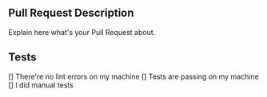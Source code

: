 ## Pull Request Description

Explain here what's your Pull Request about.

## Tests

[] There're no lint errors on my machine
[] Tests are passing on my machine
[] I did manual tests
